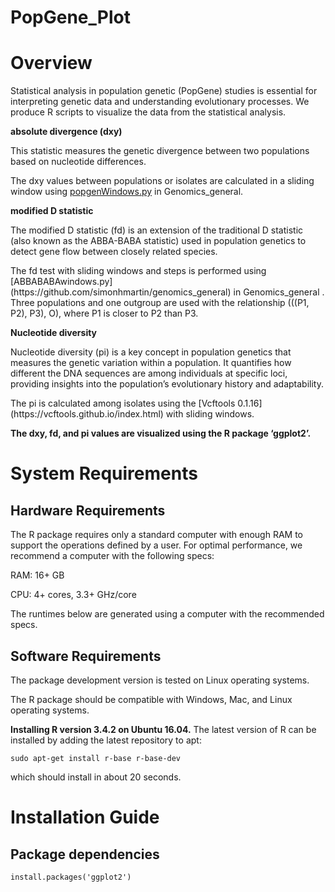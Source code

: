 # PopGene_Plot
<h1>Overview</h1>
Statistical analysis in population genetic (PopGene) studies is essential for interpreting genetic data and understanding evolutionary processes. We produce R scripts to visualize the data from the statistical analysis.</p> 
<p><strong>absolute divergence (dxy)</strong></p> 
<p>This statistic measures the genetic divergence between two populations based on nucleotide differences.</p> 
The dxy values between populations or isolates are calculated in a sliding window using <a href="https://github.com/simonhmartin/genomics_general">popgenWindows.py</a> in Genomics_general.
<p><strong>modified D statistic</strong></p> 
<p>The modified D statistic (fd) is an extension of the traditional D statistic (also known as the ABBA-BABA statistic) used in population genetics to detect gene flow between closely related species.</p> 
<p>The fd test with sliding windows and steps is performed using [ABBABABAwindows.py](https://github.com/simonhmartin/genomics_general) in Genomics_general . Three populations and one outgroup are used with the relationship (((P1, P2), P3), O), where P1 is closer to P2 than P3.</p> 
<p><strong>Nucleotide diversity</strong></p> 
<p>Nucleotide diversity (pi) is a key concept in population genetics that measures the genetic variation within a population. It quantifies how different the DNA sequences are among individuals at specific loci, providing insights into the population’s evolutionary history and adaptability.</p> 
<p>The pi is calculated among isolates using the [Vcftools 0.1.16](https://vcftools.github.io/index.html) with sliding windows.</p> 
<p><strong>The dxy, fd, and pi values are visualized using the R package ‘ggplot2’.</strong></p> 

<h1>System Requirements</h1>
<h2>Hardware Requirements</h2>
<p>The R package requires only a standard computer with enough RAM to support the operations defined by a user. For optimal performance, we recommend a computer with the following specs:</p>
<p>RAM: 16+ GB</p>
<p>CPU: 4+ cores, 3.3+ GHz/core</p>
<p>The runtimes below are generated using a computer with the recommended specs.</p>
<h2>Software Requirements</h2>
<p>The package development version is tested on Linux operating systems.</p>
<p>The R package should be compatible with Windows, Mac, and Linux operating systems.</p>
<p><strong>Installing R version 3.4.2 on Ubuntu 16.04.</strong> The latest version of R can be installed by adding the latest repository to apt:</p>
<code>sudo apt-get install r-base r-base-dev
</code></p>
<p>which should install in about 20 seconds.</p>

<h1>Installation Guide</h1>
<h2>Package dependencies</h2>
<code>install.packages('ggplot2')
</code></p>


